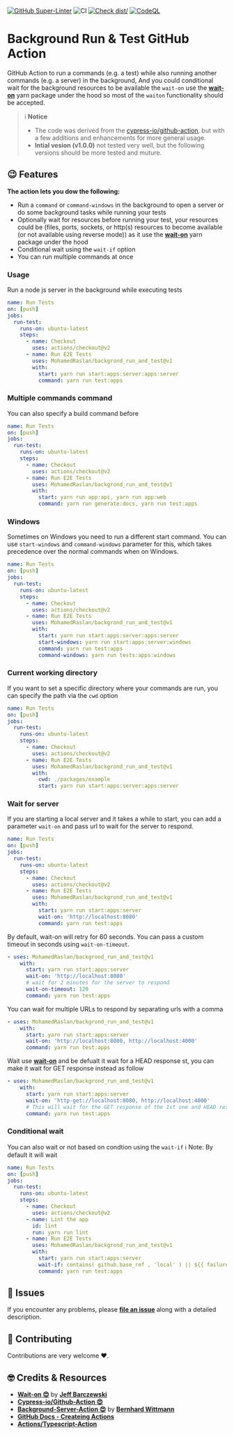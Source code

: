 
[![GitHub Super-Linter](https://github.com/MohamedRaslan/backgrond_run_and_test/actions/workflows/linter.yml/badge.svg)](https://github.com/super-linter/super-linter)
![CI](https://github.com/MohamedRaslan/backgrond_run_and_test/actions/workflows/ci.yml/badge.svg)
[![Check dist/](https://github.com/MohamedRaslan/backgrond_run_and_test/actions/workflows/check-dist.yml/badge.svg)](https://github.com/MohamedRaslan/backgrond_run_and_test/actions/workflows/check-dist.yml)
[![CodeQL](https://github.com/MohamedRaslan/backgrond_run_and_test/actions/workflows/codeql-analysis.yml/badge.svg)](https://github.com/MohamedRaslan/backgrond_run_and_test/actions/workflows/codeql-analysis.yml)


# Background Run & Test GitHub Action

GitHub Action to run a commands (e.g. a test) while also running another commands (e.g. a server) in the background, And you could conditional wait for the background resources to be available the `wait-on` use the **[wait-on](https://www.yarnjs.com/package/wait-on)** yarn package under the hood so most of the `waiton` functionality should be accepted.

> :information_source: **Notice**
> - The code was derived from the [cypress-io/github-action](https://github.com/cypress-io/github-action), but with a few additions and enhancements for more general usage.
> - **Intial vesion (v1.0.0)** not tested very well, but the following versions should be more tested and muture.

## :wink: Features

**The action lets you dow the following:**

- Run a `command` or `command-windows` in the background to open a server or do some background tasks while running your tests
- Optionally wait for resources before running your test, your resources could be (files, ports, sockets, or http(s) resources to become available (or not available using reverse mode)) as it use the **[wait-on](https://www.yarnjs.com/package/wait-on)** yarn package under the hood
- Conditional wait using the `wait-if` option
- You can run multiple commands at once



### Usage

Run a node js server in the background while executing tests

```yaml
name: Run Tests
on: [push]
jobs:
  run-test:
    runs-on: ubuntu-latest
    steps:
      - name: Checkout
        uses: actions/checkout@v2
      - name: Run E2E Tests
        uses: MohamedRaslan/backgrond_run_and_test@v1
        with:
          start: yarn run start:apps:server:apps:server
          command: yarn run test:apps
```

### Multiple commands command

You can also specify a build command before

```yaml
name: Run Tests
on: [push]
jobs:
  run-test:
    runs-on: ubuntu-latest
    steps:
      - name: Checkout
        uses: actions/checkout@v2
      - name: Run E2E Tests
        uses: MohamedRaslan/backgrond_run_and_test@v1
        with:
          start: yarn run app:api, yarn run app:web
          command: yarn run generate:docs, yarn run test:apps
```

### Windows

Sometimes on Windows you need to run a different start command. You can use `start-windows` and `command-windows` parameter for this, which takes precedence over the normal commands when on Windows.

```yaml
name: Run Tests
on: [push]
jobs:
  run-test:
    runs-on: ubuntu-latest
    steps:
      - name: Checkout
        uses: actions/checkout@v2
      - name: Run E2E Tests
        uses: MohamedRaslan/backgrond_run_and_test@v1
        with:
          start: yarn run start:apps:server:apps:server
          start-windows: yarn run start:apps:server:windows
          command: yarn run test:apps
          command-windows: yarn run tests:apps:windows
```

### Current working directory

If you want to set a specific directory where your commands are run, you can specify the path via the `cwd` option

```yaml
name: Run Tests
on: [push]
jobs:
  run-test:
    runs-on: ubuntu-latest
    steps:
      - name: Checkout
        uses: actions/checkout@v2
      - name: Run E2E Tests
        uses: MohamedRaslan/backgrond_run_and_test@v1
        with:
          cwd: ./packages/example
          start: yarn run start:apps:server:apps:server
```

### Wait for server

If you are starting a local server and it takes a while to start, you can add a parameter `wait-on` and pass url to wait for the server to respond.

```yaml
name: Run Tests
on: [push]
jobs:
  run-test:
    runs-on: ubuntu-latest
    steps:
      - name: Checkout
        uses: actions/checkout@v2
      - name: Run E2E Tests
        uses: MohamedRaslan/backgrond_run_and_test@v1
        with:
          start: yarn run start:apps:server
          wait-on: 'http://localhost:8080'
          command: yarn run test:apps
```

By default, wait-on will retry for 60 seconds. You can pass a custom timeout in seconds using `wait-on-timeout`.

```yaml
- uses: MohamedRaslan/backgrond_run_and_test@v1
    with:
      start: yarn run start:apps:server
      wait-on: 'http://localhost:8080'
      # wait for 2 minutes for the server to respond
      wait-on-timeout: 120
      command: yarn run test:apps
```

You can wait for multiple URLs to respond by separating urls with a comma

```yaml
- uses: MohamedRaslan/backgrond_run_and_test@v1
    with:
      start: yarn run start:apps:server
      wait-on: 'http://localhost:8080, http://localhost:4000'
      command: yarn run test:apps
```

Wait use **[wait-on](https://www.yarnjs.com/package/wait-on)** and be defualt it wait for a HEAD response st, you can make it wait for GET response instead as follow

```yaml
- uses: MohamedRaslan/backgrond_run_and_test@v1
    with:
      start: yarn run start:apps:server
      wait-on: 'http-get://localhost:8080, http://localhost:4000'
      # This will wait for the GET response of the 1st one and HEAD response to the 2nd one
      command: yarn run test:apps
```

### Conditional wait

You can also wait or not based on condtion using the `wait-if`
:information_source: Note: By default it will wait

```yaml
name: Run Tests
on: [push]
jobs:
  run-test:
    runs-on: ubuntu-latest
    steps:
      - name: Checkout
        uses: actions/checkout@v2
      - name: Lint the app
        id: lint
        run: yarn run lint
      - name: Run E2E Tests
        uses: MohamedRaslan/backgrond_run_and_test@v1
        with:
          start: yarn run start:apps:server
          wait-if: contains( github.base_ref , 'local' ) || ${{ failure() && steps.lint.outcome == 'failure' }}
          command: yarn run test:apps
```


## :see_no_evil: Issues

If you encounter any problems, please **[file an issue](https://github.com/MohamedRaslan/backgrond_run_and_test/issues)** along with a detailed description.

## :handshake: Contributing

Contributions are very welcome :heart:.

## :nerd_face: Credits & Resources

- **[Wait-on :heart_eyes:](https://github.com/jeffbski/wait-on)** by **[Jeff Barczewski](https://github.com/jeffbski)**
- **[Cypress-io/Github-Action :heart_eyes:](https://github.com/cypress-io/github-action)**
- **[Background-Server-Action :heart_eyes:](https://github.com/MohamedRaslan/backgrond_run_and_test)** by **[Bernhard Wittmann](https://github.com/BerniWittmann)**
- **[GitHub Docs - Createing Actions](https://docs.github.com/en/actions/creating-actions)**
- **[Actions/Typescript-Action](actions/typescript-action)**